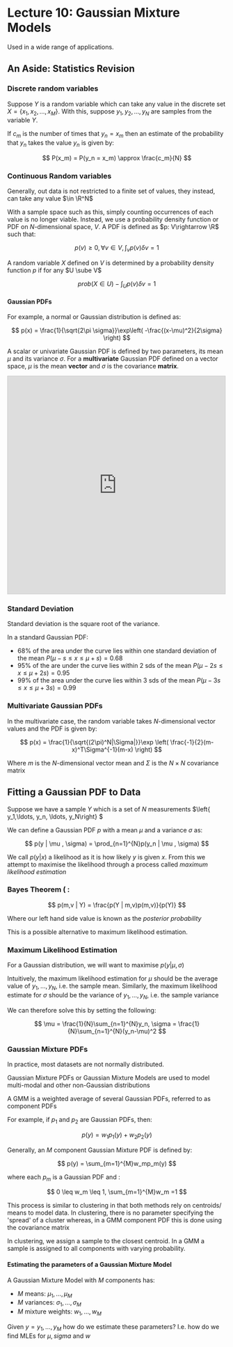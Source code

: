 # Lecture 10: Gaussian Mixture Models

Used in a wide range of applications.

## An Aside: Statistics Revision

### Discrete random variables 

Suppose $Y$ is a random variable which can take any value in the discrete set $X = \left\{ x_1,x_2,\ldots,x_M\right\}$. With this, suppose $y_1,y_2,\ldots,y_N$ are samples from the variable $Y$.

If $c_m$ is the number of times that $y_n = x_m$ then an estimate of the probability that $y_n$ takes the value $y_n$ is given by: 

$$
P(x_m) = P(y_n = x_m) \approx \frac{c_m}{N}
$$

### Continuous Random variables

Generally, out data is not restricted to a finite set of values, they instead, can take any value $\in \R^N$ 

With a sample space such as this, simply counting occurrences of each value is no longer viable. Instead, we use a probability density function or PDF on $N$-dimensional space, $V$. A PDF is defined as $p: V\rightarrow \R$ such that:

$$
p(v) \geq 0, \forall v \in V, \int_v p(v)\delta v = 1 
$$

A random variable $X$ defined on $V$ is determined by a probability density function $p$ if for any $U \sube V$ 

$$
prob(X\in U) - \int_U p(v)\delta v =1 
$$

#### Gaussian PDFs

For example, a normal or Gaussian distribution is defined as: 

$$
p(x) = \frac{1}{\sqrt{2\pi \sigma}}\exp\left( -\frac{(x-\mu)^2}{2\sigma} \right)
$$

A scalar or univariate Gaussian PDF is defined by two parameters, its mean $\mu$ and its variance $\sigma$. For a **multivariate** Gaussian PDF defined on a vector space, $\mu$ is the mean **vector** and $\sigma$ is the covariance **matrix**.


<iframe src="https://www.desmos.com/calculator/nc6ykxhcet?embed" width="500px" height="500px" style="border: 1px solid #ccc" frameborder=0></iframe>

### Standard Deviation

Standard deviation is the square root of the variance.

In a standard Gaussian PDF:

- 68% of the area under the curve lies within one standard deviation of the mean $P(\mu -s \leq x \leq \mu +s) =0.68$
- 95% of the are under the curve lies within 2 sds of the mean $P(\mu - 2s \leq x \leq \mu + 2s) = 0.95$
- 99% of the area under the curve lies within 3 sds of the mean $P(\mu -3s \leq x \leq \mu + 3s) = 0.99$

### Multivariate Gaussian PDFs

In the multivariate case, the random variable takes $N$-dimensional vector values and the PDF is given by:

$$
p(x) = \frac{1}{\sqrt{(2\pi)^N|\Sigma|}}\exp \left( \frac{-1}{2}(m-x)^T\Sigma^{-1}(m-x) \right)
$$

Where $m$ is the $N$-dimensional vector mean and $\Sigma$ is the $N\times N$ covariance matrix

## Fitting a Gaussian PDF to Data

Suppose we have a sample $Y$ which is a set of $N$ measurements $\left\{ y_1,\ldots, y_n, \ldots, y_N\right\} $

We can define a Gaussian PDF $p$ with a mean $\mu$ and a variance $\sigma$ as:

$$
p(y | \mu , \sigma) = \prod_{n=1}^{N}p(y_n | \mu , \sigma)
$$

We call $p(y| x)$ a likelihood as it is how likely $y$ is given $x$. From this we attempt to maximise the likelihood through a process called *maximum likelihood estimation*

### Bayes Theorem ( : 

$$
p(m,v | Y) = \frac{p(Y | m,v)p(m,v)}{p(Y)}
$$

Where our left hand side value is known as the *posterior probability*

This is a possible alternative to maximum likelihood estimation. 


### Maximum Likelihood Estimation

For a Gaussian distribution, we will want to maximise $p(y| \mu, \sigma)$ 

Intuitively, the maximum likelihood estimation for $\mu$ should be the average value of $y_1,\ldots,y_N$, i.e. the sample mean. Similarly, the maximum likelihood estimate for $\sigma$ should be the variance of $y_1,\ldots,y_N$, i.e. the sample variance 

We can therefore solve this by setting the following:

$$
\mu = \frac{1}{N}\sum_{n=1}^{N}y_n, \sigma = \frac{1}{N}\sum_{n=1}^{N}(y_n-\mu)^2
$$

### Gaussian Mixture PDFs

In practice, most datasets are not normally distributed.

Gaussian Mixture PDFs or Gaussian Mixture Models are used to model multi-modal and other non-Gaussian distributions

A GMM is a weighted average of several Gaussian PDFs, referred to as component PDFs

For example, if $p_1$ and $p_2$ are Gaussian PDFs, then:

$$
p(y) = w_1p_1(y) + w_2p_2(y)
$$

Generally, an $M$ component Gaussian Mixture PDF is defined by:

$$
p(y) = \sum_{m=1}^{M}w_mp_m(y)
$$

where each $p_m$ is a Gaussian PDF and :

$$
0 \leq w_m \leq 1, \sum_{m=1}^{M}w_m =1 
$$

This process is similar to clustering in that both methods rely on centroids/ means to model data. In clustering, there is no parameter specifying the 'spread' of a cluster whereas, in a GMM component PDF this is done using the covariance matrix

In clustering, we assign a sample to the closest centroid. In a GMM a sample is assigned to all components with varying probability.

#### Estimating the parameters of a Gaussian Mixture Model

A Gaussian Mixture Model with $M$ components has:

- $M$ means: $\mu_1,\ldots,\mu_M$ 
- $M$ variances: $\sigma_1,\ldots,\sigma_M$
- $M$ mixture weights: $w_1,\ldots,w_M$ 

Given $y = y_1,\ldots,y_M$ how do we estimate these parameters? I.e. how do we find MLEs for $\mu, sigma$ and $w$ 

